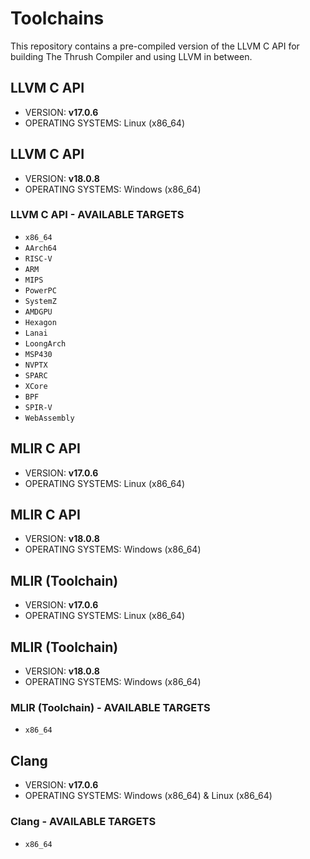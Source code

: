 # Toolchains

This repository contains a pre-compiled version of the LLVM C API for building The Thrush Compiler and using LLVM in between.

## LLVM C API

- VERSION: **v17.0.6** 
- OPERATING SYSTEMS: Linux (x86_64)

## LLVM C API

- VERSION: **v18.0.8** 
- OPERATING SYSTEMS: Windows (x86_64)

### LLVM C API - AVAILABLE TARGETS

- ``x86_64``
- ``AArch64``
- ``RISC-V``
- ``ARM``
- ``MIPS``
- ``PowerPC``
- ``SystemZ``
- ``AMDGPU``
- ``Hexagon``
- ``Lanai``
- ``LoongArch``
- ``MSP430``
- ``NVPTX``
- ``SPARC``
- ``XCore``
- ``BPF``
- ``SPIR-V``
- ``WebAssembly``

## MLIR C API

- VERSION: **v17.0.6** 
- OPERATING SYSTEMS: Linux (x86_64)

## MLIR C API

- VERSION: **v18.0.8** 
- OPERATING SYSTEMS: Windows (x86_64)

## MLIR (Toolchain)

- VERSION: **v17.0.6** 
- OPERATING SYSTEMS: Linux (x86_64)

## MLIR (Toolchain)

- VERSION: **v18.0.8** 
- OPERATING SYSTEMS: Windows (x86_64)

### MLIR (Toolchain) - AVAILABLE TARGETS

- ``x86_64``

## Clang

- VERSION: **v17.0.6** 
- OPERATING SYSTEMS: Windows (x86_64) & Linux (x86_64)

### Clang - AVAILABLE TARGETS

- ``x86_64``
